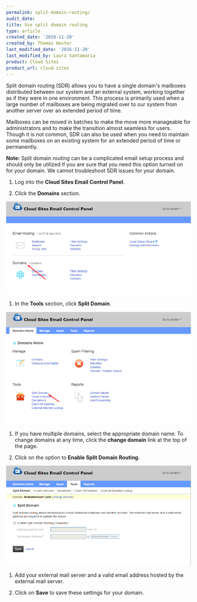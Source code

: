 ```yaml
---
permalink: split-domain-routing/
audit_date:
title: Use split domain routing
type: article
created_date: '2016-11-20'
created_by: Thomas Hester
last_modified_date: '2016-11-20'
last_modified_by: Laura Santamaria
product: Cloud Sites
product_url: cloud-sites
---
```


Split domain routing (SDR) allows you to have a single domain's mailboxes distributed between our system and an external system, working together as if they were in one environment. This process is primarily used when a large number of mailboxes are being migrated over to our system from another server over an extended period of time.

Mailboxes can be moved in batches to make the move more manageable for administrators and to make the transition almost seamless for users. Though it is not common, SDR can also be used when you need to maintain some mailboxes on an existing system for an extended period of time or permanently.

**Note:** Split domain routing can be a complicated email setup process and should only be utilized if you are sure that you need this option turned on for your domain. We cannot troubleshoot SDR issues for your domain.

1. Log into the **Cloud Sites Email Control Panel**.

1. Click the **Domains** section.

  ![Domains section of the Cloud Sites Email Control Panel](_assets/img/cloud-sites/split-domain-routing/splitrouting1.png)

1. In the **Tools** section, click **Split Domain**.

  ![Split Domain option in the Tools section of the Domains Home tab](_assets/img/cloud-sites/split-domain-routing/splitrouting2.png)

1. If you have multiple domains, select the appropriate domain name. To change domains at any time, click the **change domain** link at the top of the page.

1. Click on the option to **Enable Split Domain Routing**.

  ![Split Domain settings page in the Tools tab](_assets/img/cloud-sites/split-domain-routing/splitrouting3.png)

1. Add your external mail server and a valid email address hosted by the external mail server.

1. Click on **Save** to save these settings for your domain.
